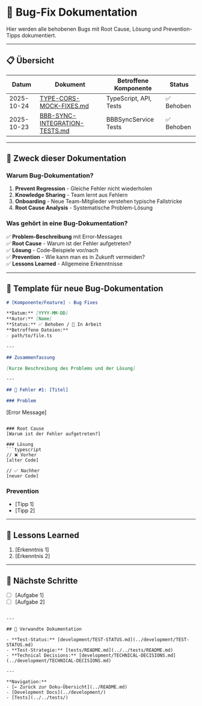 # 🐛 Bug-Fix Dokumentation

Hier werden alle behobenen Bugs mit Root Cause, Lösung und Prevention-Tipps dokumentiert.

---

## 📋 Übersicht

| Datum | Dokument | Betroffene Komponente | Status |
|-------|----------|----------------------|--------|
| 2025-10-24 | [TYPE-CORS-MOCK-FIXES.md](./2025-10-24-TYPE-CORS-MOCK-FIXES.md) | TypeScript, API, Tests | ✅ Behoben |
| 2025-10-23 | [BBB-SYNC-INTEGRATION-TESTS.md](./2025-10-23-BBB-SYNC-INTEGRATION-TESTS.md) | BBBSyncService Tests | ✅ Behoben |

---

## 🎯 Zweck dieser Dokumentation

### Warum Bug-Dokumentation?
1. **Prevent Regression** - Gleiche Fehler nicht wiederholen
2. **Knowledge Sharing** - Team lernt aus Fehlern
3. **Onboarding** - Neue Team-Mitglieder verstehen typische Fallstricke
4. **Root Cause Analysis** - Systematische Problem-Lösung

### Was gehört in eine Bug-Dokumentation?
✅ **Problem-Beschreibung** mit Error-Messages  
✅ **Root Cause** - Warum ist der Fehler aufgetreten?  
✅ **Lösung** - Code-Beispiele vor/nach  
✅ **Prevention** - Wie kann man es in Zukunft vermeiden?  
✅ **Lessons Learned** - Allgemeine Erkenntnisse

---

## 📝 Template für neue Bug-Dokumentation

```markdown
# [Komponente/Feature] - Bug Fixes

**Datum:** [YYYY-MM-DD]  
**Autor:** [Name]  
**Status:** ✅ Behoben / 🚧 In Arbeit  
**Betroffene Dateien:**
- path/to/file.ts

---

## Zusammenfassung

[Kurze Beschreibung des Problems und der Lösung]

---

## 🔴 Fehler #1: [Titel]

### Problem
```
[Error Message]
```

### Root Cause
[Warum ist der Fehler aufgetreten?]

### Lösung
```typescript
// ❌ Vorher
[alter Code]

// ✅ Nachher
[neuer Code]
```

### Prevention
- [Tipp 1]
- [Tipp 2]

---

## 📝 Lessons Learned

1. [Erkenntnis 1]
2. [Erkenntnis 2]

---

## 🎯 Nächste Schritte

- [ ] [Aufgabe 1]
- [ ] [Aufgabe 2]
```

---

## 🔗 Verwandte Dokumentation

- **Test-Status:** [development/TEST-STATUS.md](../development/TEST-STATUS.md)
- **Test-Strategie:** [tests/README.md](../../tests/README.md)
- **Technical Decisions:** [development/TECHNICAL-DECISIONS.md](../development/TECHNICAL-DECISIONS.md)

---

**Navigation:**
- [← Zurück zur Doku-Übersicht](../README.md)
- [Development Docs](../development/)
- [Tests](../../tests/)
